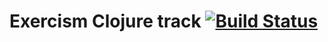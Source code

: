 # Exercism Clojure track [![Build Status](https://travis-ci.org/razielgn/exercism-clojure.svg?branch=master)](https://travis-ci.org/razielgn/exercism-clojure)
